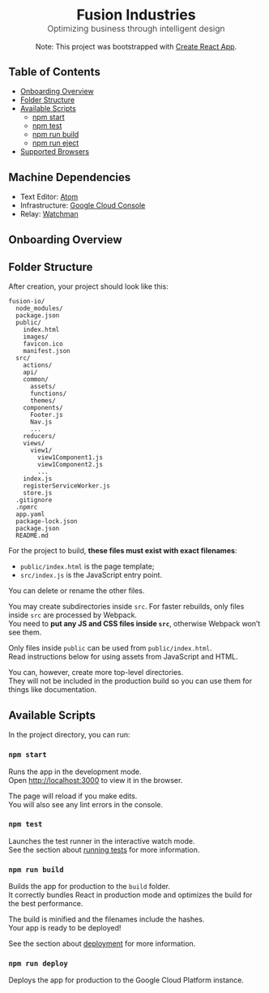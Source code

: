 <div style='text-align: center; margin: 0 auto'>
  <h1 style='margin-bottom: 0'>Fusion Industries</h1>
  <h3 style='font-weight: 300; margin-top: 0'>Optimizing business through intelligent design</h3>
</div>

<p style='text-align: center'>Note: This project was bootstrapped with <a href='https://github.com/facebookincubator/create-react-app'>Create React App</a>.

## Table of Contents

- [Onboarding Overview](#onboarding-overview)
- [Folder Structure](#folder-structure)
- [Available Scripts](#available-scripts)
  - [npm start](#npm-start)
  - [npm test](#npm-test)
  - [npm run build](#npm-run-build)
  - [npm run eject](#npm-run-eject)
- [Supported Browsers](#supported-browsers)

## Machine Dependencies
- Text Editor: [Atom](https://atom.io/)
- Infrastructure: [Google Cloud Console](https://cloud.google.com/sdk/install)
- Relay: [Watchman](https://facebook.github.io/watchman/docs/install.html)

## Onboarding Overview


## Folder Structure

After creation, your project should look like this:

```
fusion-io/
  node_modules/
  package.json
  public/
    index.html
    images/
    favicon.ico
    manifest.json
  src/
    actions/
    api/
    common/
      assets/
      functions/
      themes/
    components/
      Footer.js
      Nav.js
      ...
    reducers/
    views/
      view1/
        view1Component1.js
        view1Component2.js
        ...
    index.js
    registerServiceWorker.js
    store.js
  .gitignore
  .npmrc
  app.yaml
  package-lock.json
  package.json
  README.md
```

For the project to build, **these files must exist with exact filenames**:

* `public/index.html` is the page template;
* `src/index.js` is the JavaScript entry point.

You can delete or rename the other files.

You may create subdirectories inside `src`. For faster rebuilds, only files inside `src` are processed by Webpack.<br>
You need to **put any JS and CSS files inside `src`**, otherwise Webpack won’t see them.

Only files inside `public` can be used from `public/index.html`.<br>
Read instructions below for using assets from JavaScript and HTML.

You can, however, create more top-level directories.<br>
They will not be included in the production build so you can use them for things like documentation.

## Available Scripts

In the project directory, you can run:

### `npm start`

Runs the app in the development mode.<br>
Open [http://localhost:3000](http://localhost:3000) to view it in the browser.

The page will reload if you make edits.<br>
You will also see any lint errors in the console.

### `npm test`

Launches the test runner in the interactive watch mode.<br>
See the section about [running tests](#running-tests) for more information.

### `npm run build`

Builds the app for production to the `build` folder.<br>
It correctly bundles React in production mode and optimizes the build for the best performance.

The build is minified and the filenames include the hashes.<br>
Your app is ready to be deployed!

See the section about [deployment](#deployment) for more information.

### `npm run deploy`

Deploys the app for production to the Google Cloud Platform instance.